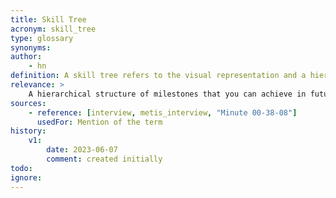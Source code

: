 ```yaml
---
title: Skill Tree
acronym: skill_tree
type: glossary
synonyms:
author: 
    - hn
definition: A skill tree refers to the visual representation and a hierarchical structure that illustrates the progress on skills, knowledge and abilities in a particular domain.
relevance: >
    A hierarchical structure of milestones that you can achieve in future. This functionality will be implemented for the statistical evaluation of student progress.
sources:
    - reference: [interview, metis_interview, "Minute 00-38-08"]
      usedFor: Mention of the term
history:
    v1:
        date: 2023-06-07
        comment: created initially
todo:
ignore: 
---
```

